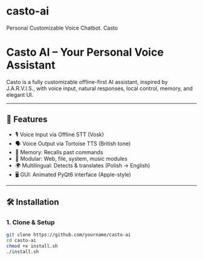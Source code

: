 # casto-ai
Personal Customizable Voice Chatbot. Casto








# Casto AI – Your Personal Voice Assistant

Casto is a fully customizable offline-first AI assistant, inspired by J.A.R.V.I.S., with voice input, natural responses, local control, memory, and elegant UI.

---

## 🚀 Features

- 🎙️ Voice Input via Offline STT (Vosk)
- 🗣️ Voice Output via Tortoise TTS (British tone)
- 🧠 Memory: Recalls past commands
- 🧩 Modular: Web, file, system, music modules
- 🌍 Multilingual: Detects & translates (Polish → English)
- 🖥️ GUI: Animated PyQt6 interface (Apple-style)

---

## 🛠️ Installation

### 1. Clone & Setup

```bash
git clone https://github.com/yourname/casto-ai
cd casto-ai
chmod +x install.sh
./install.sh
